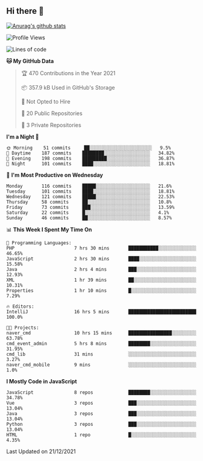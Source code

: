## Hi there 👋

[![Anurag's github stats](https://github-readme-stats.vercel.app/api?username=Songwonseok)](https://github.com/anuraghazra/github-readme-stats)



<!--START_SECTION:waka-->
![Profile Views](http://img.shields.io/badge/Profile%20Views-0-blue)

![Lines of code](https://img.shields.io/badge/From%20Hello%20World%20I%27ve%20Written-3%20Million%20lines%20of%20code-blue)

**🐱 My GitHub Data** 

> 🏆 470 Contributions in the Year 2021
 > 
> 📦 357.9 kB Used in GitHub's Storage 
 > 
> 🚫 Not Opted to Hire
 > 
> 📜 20 Public Repositories 
 > 
> 🔑 3 Private Repositories  
 > 
**I'm a Night 🦉** 

```text
🌞 Morning    51 commits     ██░░░░░░░░░░░░░░░░░░░░░░░   9.5% 
🌆 Daytime    187 commits    ████████░░░░░░░░░░░░░░░░░   34.82% 
🌃 Evening    198 commits    █████████░░░░░░░░░░░░░░░░   36.87% 
🌙 Night      101 commits    ████░░░░░░░░░░░░░░░░░░░░░   18.81%

```
📅 **I'm Most Productive on Wednesday** 

```text
Monday       116 commits    █████░░░░░░░░░░░░░░░░░░░░   21.6% 
Tuesday      101 commits    ████░░░░░░░░░░░░░░░░░░░░░   18.81% 
Wednesday    121 commits    █████░░░░░░░░░░░░░░░░░░░░   22.53% 
Thursday     58 commits     ██░░░░░░░░░░░░░░░░░░░░░░░   10.8% 
Friday       73 commits     ███░░░░░░░░░░░░░░░░░░░░░░   13.59% 
Saturday     22 commits     █░░░░░░░░░░░░░░░░░░░░░░░░   4.1% 
Sunday       46 commits     ██░░░░░░░░░░░░░░░░░░░░░░░   8.57%

```


📊 **This Week I Spent My Time On** 

```text
💬 Programming Languages: 
PHP                      7 hrs 30 mins       ███████████░░░░░░░░░░░░░░   46.65% 
JavaScript               2 hrs 30 mins       ████░░░░░░░░░░░░░░░░░░░░░   15.58% 
Java                     2 hrs 4 mins        ███░░░░░░░░░░░░░░░░░░░░░░   12.93% 
XML                      1 hr 39 mins        ██░░░░░░░░░░░░░░░░░░░░░░░   10.31% 
Properties               1 hr 10 mins        █░░░░░░░░░░░░░░░░░░░░░░░░   7.29%

🔥 Editors: 
IntelliJ                 16 hrs 5 mins       █████████████████████████   100.0%

🐱‍💻 Projects: 
naver_cmd                10 hrs 15 mins      ████████████████░░░░░░░░░   63.78% 
cmd_event_admin          5 hrs 8 mins        ████████░░░░░░░░░░░░░░░░░   31.95% 
cmd_lib                  31 mins             ░░░░░░░░░░░░░░░░░░░░░░░░░   3.27% 
naver_cmd_mobile         9 mins              ░░░░░░░░░░░░░░░░░░░░░░░░░   1.0%

```

**I Mostly Code in JavaScript** 

```text
JavaScript               8 repos             ████████░░░░░░░░░░░░░░░░░   34.78% 
Vue                      3 repos             ███░░░░░░░░░░░░░░░░░░░░░░   13.04% 
Java                     3 repos             ███░░░░░░░░░░░░░░░░░░░░░░   13.04% 
Python                   3 repos             ███░░░░░░░░░░░░░░░░░░░░░░   13.04% 
HTML                     1 repo              █░░░░░░░░░░░░░░░░░░░░░░░░   4.35%

```



 Last Updated on 21/12/2021
<!--END_SECTION:waka-->
